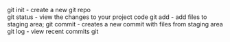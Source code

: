 git init  - create a new git repo  
git status  - view the changes to your project code
git add - add files to staging area;
git commit - creates a new commit with files from staging area
git log - view recent commits
git